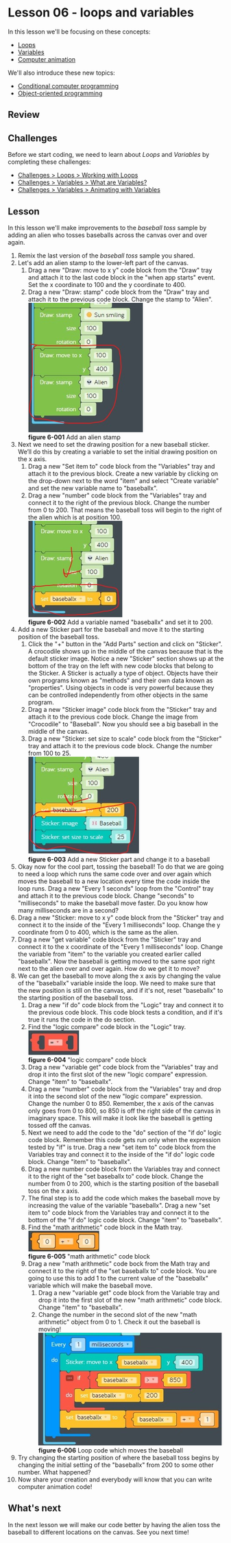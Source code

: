 # Lesson 06 - loops and variables

In this lesson we'll be focusing on these concepts:

* [Loops](https://www.cs.utah.edu/~germain/PPS/Topics/loops.html)
* [Variables](https://www.cs.utah.edu/~germain/PPS/Topics/variables.html)
* [Computer animation](https://en.wikipedia.org/wiki/Computer_animation)

We'll also introduce these new topics:

* [Conditional computer programming](https://en.wikipedia.org/wiki/Conditional_(computer_programming))
* [Object-oriented programming](https://en.wikipedia.org/wiki/Object-oriented_programming)

## Review

## Challenges

Before we start coding, we need to learn about *Loops* and *Variables* by completing these challenges:

* [Challenges > Loops > Working with Loops](https://code.kano.me/challenge/CLUB02/CLUB02_00_random)
* [Challenges > Variables > What are Variables?](https://code.kano.me/challenge/CLUB03/CLUB03_00_catandmouse)
* [Challenges > Variables > Animating with Variables](https://code.kano.me/challenge/CLUB03/CLUB03_01_balloon)

## Lesson

In this lesson we'll make improvements to the *baseball toss* sample by adding an alien who tosses baseballs across the canvas over and over again.

1. Remix the last version of the *baseball toss* sample you shared.
1. Let's add an alien stamp to the lower-left part of the canvas.
    1. Drag a new "Draw: move to x y" code block from the "Draw" tray and attach it to the last code block in the "when app starts" event. Set the x coordinate to 100 and the y coordinate to 400.
    1. Drag a new "Draw: stamp" code block from the "Draw" tray and attach it to the previous code block. Change the stamp to "Alien".  
    ![6-001](./images/6-001.jpg)  
    **figure 6-001** Add an alien stamp
1. Next we need to set the drawing position for a new baseball sticker. We’ll do this by creating a variable to set the initial drawing position on the x axis.
    1. Drag a new "Set item to" code block from the "Variables" tray and attach it to the previous block. Create a new variable by clicking on the drop-down next to the word "item" and select "Create variable" and set the new variable name to "baseballx".
    1. Drag a new "number" code block from the "Variables" tray and connect it to the right of the previous block. Change the number from 0 to 200. That means the baseball toss will begin to the right of the alien which is at position 100.  
    ![6-002](./images/6-002.jpg)  
    **figure 6-002** Add a variable named "baseballx" and set it to 200.
1. Add a new Sticker part for the baseball and move it to the starting position of the baseball toss.
    1. Click the "+" button in the "Add Parts" section and click on "Sticker". A crocodile shows up in the middle of the canvas because that is the default sticker image. Notice a new "Sticker" section shows up at the bottom of the tray on the left with new code blocks that belong to the Sticker. A Sticker is actually a type of object. Objects have their own programs known as "methods" and their own data known as "properties". Using objects in code is very powerful because they can be controlled independently from other objects in the same program.
    1. Drag a new "Sticker image" code block from the "Sticker" tray and attach it to the previous code block. Change the image from "Crocodile" to "Baseball". Now you should see a big baseball in the middle of the canvas.
    1. Drag a new "Sticker: set size to scale" code block from the "Sticker" tray and attach it to the previous code block. Change the number from 100 to 25.  
    ![6-003](./images/6-003.jpg)  
    **figure 6-003** Add a new Sticker part and change it to a baseball
1. Okay now for the cool part, tossing the baseball! To do that we are going to need a loop which runs the same code over and over again which moves the baseball to a new location every time the code inside the loop runs. Drag a new "Every 1 seconds" loop from the "Control" tray and attach it to the previous code block. Change "seconds" to "milliseconds" to make the baseball move faster. Do you know how many milliseconds are in a second?
1. Drag a new "Sticker: move to x y" code block from the "Sticker" tray and connect it to the inside of the "Every 1 milliseconds" loop. Change the y coordinate from 0 to 400, which is the same as the alien.
1. Drag a new "get variable" code block from the "Sticker" tray and connect it to the x coordinate of the "Every 1 milliseconds" loop. Change the variable from "item" to the variable you created earlier called "baseballx". Now the baseball is getting moved to the same spot right next to the alien over and over again. How do we get it to move?
1. We can get the baseball to move along the x axis by changing the value of the "baseballx" variable inside the loop. We need to make sure that the new position is still on the canvas, and if it's not, reset "baseballx" to the starting position of the baseball toss.
    1. Drag a new "if do" code block from the "Logic" tray and connect it to the previous code block. This code block tests a condition, and if it's true it runs the code in the do section.
    1. Find the "logic compare" code block in the "Logic" tray.  
        ![6-004](./images/6-004.jpg)  
        **figure 6-004** "logic compare" code block
    1. Drag a new "variable get" code block from the "Variables" tray and drop it into the first slot of the new "logic compare" expression. Change "item" to "baseballx".
    1. Drag a new "number" code block from the "Variables" tray and drop it into the second slot of the new "logic compare" expression. Change the number 0 to 850. Remember, the x axis of the canvas only goes from 0 to 800, so 850 is off the right side of the canvas in imaginary space. This will make it look like the baseball is getting tossed off the canvas.
    1. Next we need to add the code to the "do" section of the "if do" logic code block. Remember this code gets run only when the expression tested by "if" is true. Drag a new "set item to" code block from the Variables tray and connect it to the inside of the "if do" logic code block. Change "item" to "baseballx".
    1. Drag a new number code block from the Variables tray and connect it to the right of the "set baseballx to" code block. Change the number from 0 to 200, which is the starting position of the baseball toss on the x axis.
    1. The final step is to add the code which makes the baseball move by increasing the value of the variable "baseballx". Drag a new "set item to" code block from the Variables tray and connect it to the bottom of the "if do" logic code block. Change "item" to "baseballx".
    1. Find the "math arithmetic" code block in the Math tray.  
        ![6-005](./images/6-005.jpg)  
        **figure 6-005** "math arithmetic" code block
    1. Drag a new "math arithmetic" code bock from the Math tray and connect it to the right of the "set baseballx to" code block. You are going to use this to add 1 to the current value of the "baseballx" variable which will make the baseball move.
        1. Drag a new "variable get" code block from the Variable tray and drop it into the first slot of the new "math arithmetic" code block. Change "item" to "baseballx".
        1. Change the number in the second slot of the new "math arithmetic" object from 0 to 1. Check it out the baseball is moving!  
    ![6-006](./images/6-006.jpg)  
        **figure 6-006** Loop code which moves the baseball
1. Try changing the starting position of where the baseball toss begins by changing the initial setting of the "baseballx" from 200 to some other number. What happened?
1. Now share your creation and everybody will know that you can write computer animation code!

## What's next

In the next lesson we will make our code better by having the alien toss the baseball to different locations on the canvas. See you next time!
